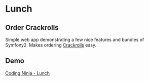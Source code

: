Lunch
=====

Order Crackrolls
----------------

Simple web app demonstrating a few nice features and bundles of Symfony2.
Makes ordering [Crackrolls](http://grabyourfork.blogspot.com.au/2006/08/hong-ha-hot-bread-mascot.html) easy.


Demo
----
[Coding Ninja - Lunch](http://crackrolls.codingninja.com.au)

